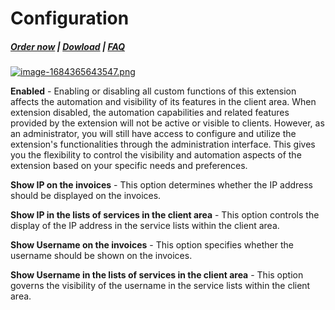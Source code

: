 # Configuration

#####  [Order now](https://puqcloud.com/whmcs-addon-puq-customization.php) | [Dowload](https://download.puqcloud.com/WHMCS/addons/PUQ-Customization/) | [FAQ](https://faq.puqcloud.com/)

[![image-1684365643547.png](https://doc.puq.info/uploads/images/gallery/2023-05/scaled-1680-/image-1684365643547.png)](https://doc.puq.info/uploads/images/gallery/2023-05/image-1684365643547.png)

**Enabled** - Enabling or disabling all custom functions of this extension affects the automation and visibility of its features in the client area. When extension disabled, the automation capabilities and related features provided by the extension will not be active or visible to clients. However, as an administrator, you will still have access to configure and utilize the extension's functionalities through the administration interface. This gives you the flexibility to control the visibility and automation aspects of the extension based on your specific needs and preferences.

**Show IP on the invoices** - This option determines whether the IP address should be displayed on the invoices.

**Show IP in the lists of services in the client area** - This option controls the display of the IP address in the service lists within the client area.

**Show Username on the invoices** - This option specifies whether the username should be shown on the invoices.

**Show Username in the lists of services in the client area** - This option governs the visibility of the username in the service lists within the client area.

